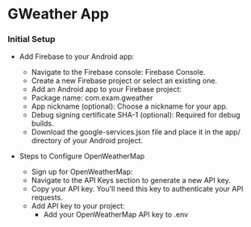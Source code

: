 # GWeather App

### Initial Setup

- Add Firebase to your Android app:
    - Navigate to the Firebase console: Firebase Console.
    - Create a new Firebase project or select an existing one.
    - Add an Android app to your Firebase project:
    - Package name: com.exam.gweather
    - App nickname (optional): Choose a nickname for your app.
    - Debug signing certificate SHA-1 (optional): Required for debug builds.
    - Download the google-services.json file and place it in the app/ directory of your Android project.

- Steps to Configure OpenWeatherMap
   - Sign up for OpenWeatherMap:
   - Navigate to the API Keys section to generate a new API key.
   - Copy your API key. You'll need this key to authenticate your API requests.
   - Add API key to your project:
      - Add your OpenWeatherMap API key to .env
  